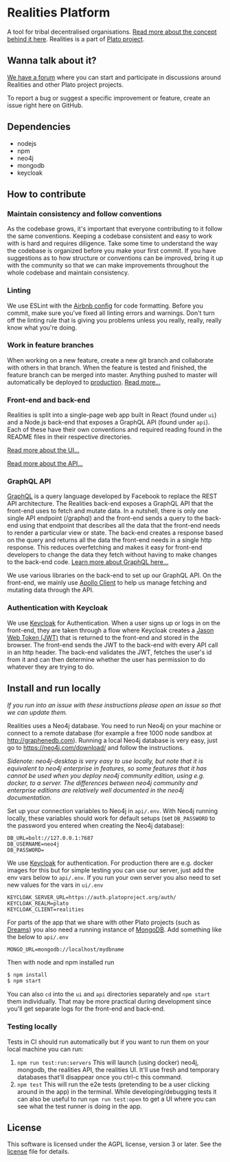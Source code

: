 # Realities Platform

A tool for tribal decentralised organisations. [Read more about the concept behind it here](https://edgeryders.eu/t/realities-project-white-paper/9064). Realities is a part of [Plato project](https://www.platoproject.org/).

## Wanna talk about it?

[We have a forum](https://forum.blivande.com/c/plato/22) where you can start and participate in discussions around Realities and other Plato project projects.

To report a bug or suggest a specific improvement or feature, create an issue right here on GitHub.

## Dependencies

  * nodejs
  * npm
  * neo4j
  * mongodb
  * keycloak
  
## How to contribute

### Maintain consistency and follow conventions

As the codebase grows, it's important that everyone contributing to it follow the same conventions. Keeping a codebase consistent and easy to work with is hard and requires diligence. Take some time to understand the way the codebase is organized before you make your first commit. If you have suggestions as to how structure or conventions can be improved, bring it up with the community so that we can make improvements throughout the whole codebase and maintain consistency. 

### Linting

We use ESLint with the [Airbnb config](https://github.com/airbnb/javascript) for code formatting. Before you commit, make sure you've fixed all linting errors and warnings. Don't turn off the linting rule that is giving you problems unless you really, really, really know what you're doing. 

### Work in feature branches

When working on a new feature, create a new git branch and collaborate with others in that branch. When the feature is tested and finished, the feature branch can be merged into master. Anything pushed to master will automatically be deployed to [production](https://realities.platoproject.org/). [Read more...](https://www.atlassian.com/git/tutorials/comparing-workflows/feature-branch-workflow)

### Front-end and back-end

Realities is split into a single-page web app built in React (found under `ui`) and a Node.js back-end that exposes a GraphQL API (found under `api`). Each of these have their own conventions and required reading found in the README files in their respective directories.

[Read more about the UI...](./ui/README.md)

[Read more about the API...](./api/README.md)

### GraphQL API

[GraphQL](https://graphql.org/) is a query language developed by Facebook to replace the REST API architecture. The Realities back-end exposes a GraphQL API that the front-end uses to fetch and mutate data. In a nutshell, there is only one single API endpoint (/graphql) and the front-end sends a query to the back-end using that endpoint that describes all the data that the front-end needs to render a particular view or state. The back-end creates a response based on the query and returns all the data the front-end needs in a single http response. This reduces overfetching and makes it easy for front-end developers to change the data they fetch without having to make changes to the back-end code. [Learn more about GraphQL here...](https://graphql.org/learn/)

We use various libraries on the back-end to set up our GraphQL API. On the front-end, we mainly use [Apollo Client](https://www.apollographql.com/docs/react/) to help us manage fetching and mutating data through the API.

### Authentication with Keycloak

We use [Keycloak](https://www.keycloak.org/) for Authentication. When a user signs up or logs in on the front-end, they are taken through a flow where Keycloak creates a [Jason Web Token (JWT)](https://jwt.io/) that is returned to the front-end and stored in the browser. The front-end sends the JWT to the back-end with every API call in an http header. The back-end validates the JWT, fetches the user's id from it and can then determine whether the user has permission to do whatever they are trying to do. 

## Install and run locally

*If you run into an issue with these instructions please open an issue so that we can update them.*

Realities uses a Neo4j database. You need to run Neo4j on your machine or connect to a remote database (for example a free 1000 node sandbox at http://graphenedb.com). Running a local Neo4j database is very easy, just go to https://neo4j.com/download/ and follow the instructions. 

*Sidenote: neo4j-desktop is very easy to use locally, but note that it is equivalent to neo4j enterprise in features, so some features that it has cannot be used when you deploy neo4j community edition, using e.g. docker, to a server. The differences between neo4j community and enterprise editions are relatively well documented in the neo4j documentation.*

Set up your connection variables to Neo4j in `api/.env`. With Neo4j running locally, these variables should work for default setups (set `DB_PASSWORD` to the password you entered when creating the Neo4j database):

```
DB_URL=bolt://127.0.0.1:7687
DB_USERNAME=neo4j
DB_PASSWORD=
```

We use [Keycloak](https://www.keycloak.org/) for authentication. For production there are e.g. docker images for this but for simple testing you can use our server, just add the env vars below to `api/.env`. If you run your own server you also need to set new values for the vars in `ui/.env`

```
KEYCLOAK_SERVER_URL=https://auth.platoproject.org/auth/
KEYCLOAK_REALM=plato
KEYCLOAK_CLIENT=realities
```

For parts of the app that we share with other Plato projects (such as [Dreams](https://github.com/Edgeryders-Participio/multi-dreams)) you also need a running instance of [MongoDB](https://www.mongodb.com/try/download/community). Add something like the below to `api/.env`

```
MONGO_URL=mongodb://localhost/mydbname
```

Then with node and npm installed run

```bash
$ npm install
$ npm start
```

You can also `cd` into the `ui` and `api` directories separately and `npm start` them individually. That may be more practical during development since you'll get separate logs for the front-end and back-end.

### Testing locally

Tests in CI should run automatically but if you want to run them on your local machine you can run:

1. `npm run test:run:servers` This will launch (using docker) neo4j, mongodb, the realities API, the realities UI. It'll use fresh and temporary databases that'll disappear once you ctrl-c this command.
2. `npm test` This will run the e2e tests (pretending to be a user clicking around in the app) in the terminal. While developing/debugging tests it can also be useful to run `npm run test:open` to get a UI where you can see what the test runner is doing in the app.

## License

This software is licensed under the AGPL license, version 3 or later. See the [license](./LICENSE) file for details.